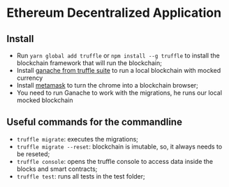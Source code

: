 # Ethereum Decentralized Application

## Install

* Run ``yarn global add truffle`` or ``npm install --g truffle`` to install the blockchain framework that will run the blockchain;
* Install [ganache from truffle suite](https://www.trufflesuite.com/ganache) to run a local blockchain with mocked currency
* Install [metamask](https://metamask.io/) to turn the chrome into a blockchain browser;
* You need to run Ganache to work with the migrations, he runs our local mocked blockchain

## Useful commands for the commandline

* ``truffle migrate``: executes the migrations;
* ``truffle migrate --reset``: blockchain is imutable, so, it always needs to be reseted;
* ``truffle console``: opens the truffle console to access data inside the blocks and smart contracts;
* ``truffle test``: runs all tests in the test folder;
